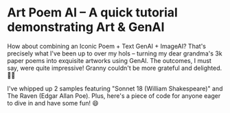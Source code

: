 # Art Poem AI – A quick tutorial demonstrating Art & GenAI

How about combining an Iconic Poem + Text GenAI + ImageAI? That's precisely what I've been up to over my hols – turning my dear grandma's 3k paper poems into exquisite artworks using GenAI. The outcomes, I must say, were quite impressive! Granny couldn't be more grateful and delighted. 📖🎨

I've whipped up 2 samples featuring "Sonnet 18 (William Shakespeare)" and The Raven (Edgar Allan Poe). Plus, here's a piece of code for anyone eager to dive in and have some fun! 😄
